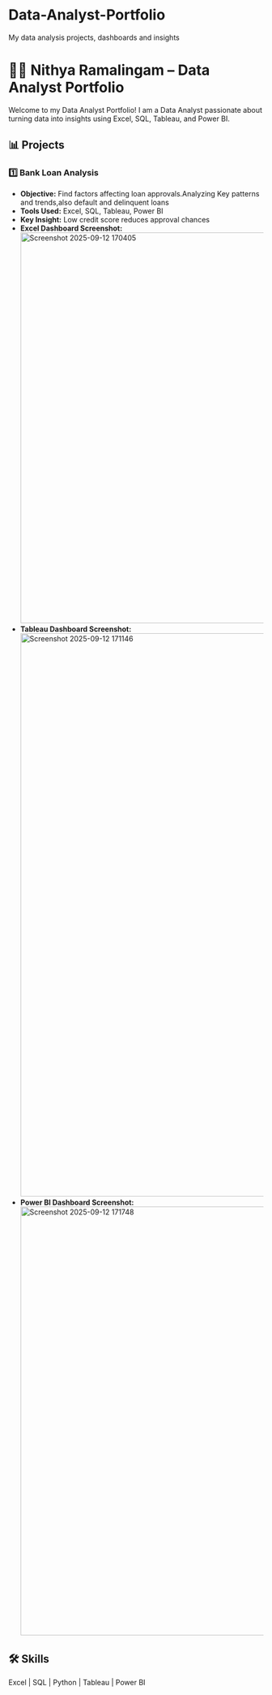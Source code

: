 # Data-Analyst-Portfolio
My data analysis projects, dashboards and insights

# 👩‍💻 Nithya Ramalingam – Data Analyst Portfolio

Welcome to my Data Analyst Portfolio! 
I am a Data Analyst passionate about turning data into insights using Excel, SQL, Tableau, and Power BI.

## 📊 Projects

### 1️⃣ Bank Loan Analysis
- **Objective:** Find factors affecting loan approvals.Analyzing Key patterns and trends,also default and delinquent loans
- **Tools Used:** Excel, SQL, Tableau,  Power BI
- **Key Insight:** Low credit score reduces approval chances  
- **Excel Dashboard Screenshot:**<img width="1542" height="770" alt="Screenshot 2025-09-12 170405" src="https://github.com/user-attachments/assets/52cd737c-fc45-4e04-8d0f-f72fed210143" />
- **Tableau Dashboard Screenshot:**<img width="1919" height="1110" alt="Screenshot 2025-09-12 171146" src="https://github.com/user-attachments/assets/1f7891da-1a6c-4a72-bf45-df662c9b896a" />
- **Power BI Dashboard Screenshot:**<img width="1513" height="845" alt="Screenshot 2025-09-12 171748" src="https://github.com/user-attachments/assets/8964492f-b493-4b6b-801b-a87165c6913b" />



## 🛠 Skills
Excel | SQL | Python | Tableau | Power BI
